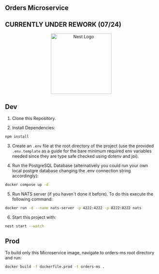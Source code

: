 ## Orders Microservice
## CURRENTLY UNDER REWORK (07/24)

<p align="center">
  <a href="http://nestjs.com/" target="blank"><img src="https://nestjs.com/img/logo-small.svg" width="200" alt="Nest Logo" /></a>
</p>

## Dev

1. Clone this Repository.

2. Install Dependencies:
```bash
npm install
```

3. Create an `.env` file at the root directory of the project (use the provided `.env.template` as a guide for the bare minimum required env variables needed since they are type safe checked using dotenv and joi).

4. Run the PostgreSQL Database (alternatively you could run your own local postgre database changing the .env connection string accordingly):
 ```bash
docker compose up -d
```

5. Run NATS server (if you haven`t done it before). To do this execute the following command: 
```bash
docker run -d --name nats-server -p 4222:4222 -p 8222:8222 nats
```

6. Start this project with:
```bash
nest start --watch
```

## Prod

To build only this Microservice image, navigate to orders-ms root directory and run:

```bash
docker build -f dockerfile.prod -t orders-ms .
```